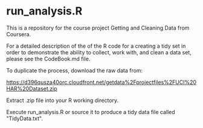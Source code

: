 run_analysis.R
==============

This is a repository for the course project Getting and Cleaning Data from Coursera.

For a detailed description of the of the R code for a creating a tidy set in order to demonstrate the ability to collect, work with, and clean a data set, please see the CodeBook.md file.

To duplicate the process, download the raw data from:

https://d396qusza40orc.cloudfront.net/getdata%2Fprojectfiles%2FUCI%20HAR%20Dataset.zip

Extract .zip file into your R working directory.

Execute run_analysis.R or source it to produce a tidy data file called "TidyData.txt".
